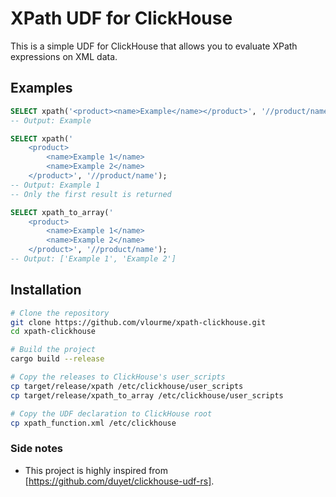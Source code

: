 # XPath UDF for ClickHouse
This is a simple UDF for ClickHouse that allows you to evaluate XPath expressions on XML data.

## Examples
```sql
SELECT xpath('<product><name>Example</name></product>', '//product/name');
-- Output: Example

SELECT xpath('
    <product>
        <name>Example 1</name>
        <name>Example 2</name>
    </product>', '//product/name');
-- Output: Example 1
-- Only the first result is returned

SELECT xpath_to_array('
    <product>
        <name>Example 1</name>
        <name>Example 2</name>
    </product>', '//product/name');
-- Output: ['Example 1', 'Example 2']
```

## Installation
```sh
# Clone the repository
git clone https://github.com/vlourme/xpath-clickhouse.git
cd xpath-clickhouse

# Build the project
cargo build --release

# Copy the releases to ClickHouse's user_scripts
cp target/release/xpath /etc/clickhouse/user_scripts
cp target/release/xpath_to_array /etc/clickhouse/user_scripts

# Copy the UDF declaration to ClickHouse root
cp xpath_function.xml /etc/clickhouse
```

### Side notes
- This project is highly inspired from [https://github.com/duyet/clickhouse-udf-rs].